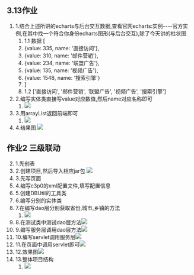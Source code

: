 3.13作业
------
1. 1.结合上述所讲的echarts与后台交互数据,查看官网echarts:实例----官方实例,在其中找一个符合你身份echarts图形(与后台交互),除了今天讲的柱状图
    1. 1.1 数据 [
    2. {value: 335, name: '直接访问'},
    3. {value: 310, name: '邮件营销'},
    4. {value: 234, name: '联盟广告'},
    5. {value: 135, name: '视频广告'},
    6. {value: 1548, name: '搜索引擎'}
    7. ]
    8. 1.2  ['直接访问', '邮件营销', '联盟广告', '视频广告', '搜索引擎']
2. 2.编写实体类直接写value对应数值,然后name对应名称即可
    1. ![](pic/2.png)
3. 3.用arrayList返回前端即可
    1. ![](pic/3.png)
4. 4.结果图 ![](pic/4.png)

作业2 三级联动
-----
2. 1.先创表
3. 2.创建项目,然后导入相应jar包 ![](pic/5.png)
4. 3.先写页面 
5. 4.编写c3p0的xml配置文件,填写配置信息
6. 5.创建DBUtil的工具类
7. 6.编写分别的实体类
8. 7.在编写dao层分别获取省份,城市,乡镇的方法
    1. ![](pic/6.png)
9. 8.在测试类中测试dao层方法![](pic/7.png)
10. 9.编写服务层调用dao层方法![](pic/8.png)
11. 10.编写servlet调用服务层![](pic/9.png)
12. 11.在页面中调用servlet即可![](pic/10.png)
13. 12.效果图![](pic/11.png)
14. 13.整体项目结构
    1. ![](pic/12.png)
